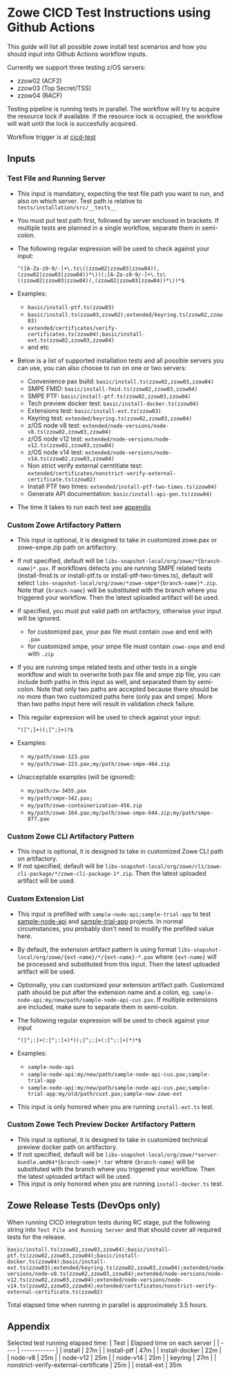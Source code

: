 # Zowe CICD Test Instructions using Github Actions

This guide will list all possible zowe install test scenarios and how you should input into Github Actions workflow inputs.  

Currently we support three testing z/OS servers:

- zzow02 (ACF2)
- zzow03 (Top Secret/TSS)
- zzow04 (RACF)

Testing pipeline is running tests in parallel. The workflow will try to acquire the resource lock if available. If the resource lock is occupied, the workflow will wait until the lock is succesfully acquired.

Workflow trigger is at [cicd-test](https://github.com/zowe/zowe-install-packaging/actions/workflows/cicd-test.yml)

## Inputs

### Test File and Running Server

- This input is mandatory, expecting the test file path you want to run, and also on which server. Test path is relative to `tests/installation/src/__tests__`  
- You must put test path first, followed by server enclosed in brackets. If multiple tests are planned in a single workflow, separate them in semi-colon.  
- The following regular expression will be used to check against your input:

  ```
  ^([A-Za-z0-9/-]+\.ts\((zzow02|zzow03|zzow04)(,(zzow02|zzow03|zzow04))*\))(;[A-Za-z0-9/-]+\.ts\((zzow02|zzow03|zzow04)(,(zzow02|zzow03|zzow04))*\))*$
  ```

- Examples:
  - `basic/install-ptf.ts(zzow03)`
  - `basic/install.ts(zzow03,zzow02);extended/keyring.ts(zzow02,zzow03)`
  - `extended/certificates/verify-certificates.ts(zzow04);basic/install-ext.ts(zzow02,zzow03,zzow04)`
  - and etc

- Below is a list of supported installation tests and all possible servers you can use, you can also choose to run on one or two servers:  
  - Convenience pax build: `basic/install.ts(zzow02,zzow03,zzow04)`
  - SMPE FMID: `basic/install-fmid.ts(zzow02,zzow03,zzow04)`
  - SMPE PTF: `basic/install-ptf.ts(zzow02,zzow03,zzow04)`
  - Tech preview docker test: `basic/install-docker.ts(zzow04)`
  - Extensions test: `basic/install-ext.ts(zzow03)`
  - Keyring test: `extended/keyring.ts(zzow02,zzow03,zzow04)`
  - z/OS node v8 test: `extended/node-versions/node-v8.ts(zzow02,zzow03,zzow04)`
  - z/OS node v12 test: `extended/node-versions/node-v12.ts(zzow02,zzow03,zzow04)`
  - z/OS node v14 test: `extended/node-versions/node-v14.ts(zzow02,zzow03,zzow04)`
  - Non strict verify external cerntitiate test: `extended/certificates/nonstrict-verify-external-certificate.ts(zzow02)`
  - Install PTF two times: `extended/install-ptf-two-times.ts(zzow04)`
  - Generate API documentation: `basic/install-api-gen.ts(zzow04)`
- The time it takes to run each test see [appendix](#appendix)

### Custom Zowe Artifactory Pattern

- This input is optional, it is designed to take in customized zowe.pax or zowe-smpe.zip path on artifactory.  
- If not specified, default will be `libs-snapshot-local/org/zowe/*{branch-name}*.pax`. If workflows detects you are running SMPE related tests (install-fmid.ts or install-ptf.ts or install-ptf-two-times.ts), default will select `libs-snapshot-local/org/zowe/*zowe-smpe*{branch-name}*.zip`. Note that `{branch-name}` will be substituted with the branch where you triggered your workflow. Then the latest uploaded artifact will be used.  
- If specified, you must put valid path on artifactory, otherwise your input will be ignored.
  - for customized pax, your pax file must contain `zowe` and end with `.pax`
  - for customized smpe, your smpe file must contain `zowe-smpe` and end with `.zip`
- If you are running smpe related tests and other tests in a single workflow and wish to overwrite both pax file and smpe zip file, you can include both paths in this input as well, and separated them by semi-colon. Note that only two paths are accepted because there should be no more than two customized paths here (only pax and smpe). More than two paths input here will result in validation check failure.  
- This regular expression will be used to check against your input:

  ```
  ^([^;]+)(;[^;]+)?$
  ```

- Examples:
  - `my/path/zowe-123.pax`
  - `my/path/zowe-223.pax;my/path/zowe-smpe-464.zip`
- Unacceptable examples (will be ignored):
  - `my/path/zw-3455.pax`
  - `my/path/smpe-342.pax;`
  - `my/path/zowe-containerization-456.zip`
  - `my/path/zowe-164.pax;my/path/zowe-smpe-644.zip;my/path/smpe-877.pax`

### Custom Zowe CLI Artifactory Pattern

- This input is optional, it is designed to take in customized Zowe CLI path on artifactory.  
- If not specified, default will be `libs-snapshot-local/org/zowe/cli/zowe-cli-package/*/zowe-cli-package-1*.zip`. Then the latest uploaded artifact will be used.

### Custom Extension List

- This input is prefilled with `sample-node-api;sample-trial-app` to test [sample-node-api](https://github.com/zowe/sample-node-api) and [sample-trial-app](https://github.com/zowe/sample-trial-app) projects. In normal circumstances, you probably don't need to modify the prefilled value here.
- By default, the extension artifact pattern is using format `libs-snapshot-local/org/zowe/{ext-name}/*/{ext-name}-*.pax` where `{ext-name}` will be processed and substituted from this input. Then the latest uploaded artifact will be used.
- Optionally, you can customized your extension artifact path. Customized path should be put after the extension name and a colon, eg. `sample-node-api:my/new/path/sample-node-api-cus.pax`. If multiple extensions are included, make sure to separate them in semi-colon.
- The following regular expression will be used to check against your input

  ```
  ^([^;:]+(:[^;:]+)*)(;[^;:]+(:[^;:]+)*)*$
  ```

- Examples:
  - `sample-node-api`
  - `sample-node-api:my/new/path/sample-node-api-cus.pax;sample-trial-app`
  - `sample-node-api:my/new/path/sample-node-api-cus.pax;sample-trial-app:my/old/path/cust.pax;sample-new-zowe-ext`
- This input is only honored when you are running `install-ext.ts` test.

### Custom Zowe Tech Preview Docker Artifactory Pattern

- This input is optional, it is designed to take in customized technical preview docker path on artifactory.   
- If not specified, default will be `libs-snapshot-local/org/zowe/*server-bundle.amd64*{branch-name}*.tar` where `{branch-name}` will be substituted with the branch where you triggered your workflow. Then the latest uploaded artifact will be used.  
- This input is only honored when you are running `install-docker.ts` test.  

## Zowe Release Tests (DevOps only)

When running CICD integration tests during RC stage, put the following string into `Test File and Running Server` and that should cover all required tests for the release.

```
basic/install.ts(zzow02,zzow03,zzow04);basic/install-ptf.ts(zzow02,zzow03,zzow04);basic/install-docker.ts(zzow04);basic/install-ext.ts(zzow03);extended/keyring.ts(zzow02,zzow03,zzow04);extended/node-versions/node-v8.ts(zzow02,zzow03,zzow04);extended/node-versions/node-v12.ts(zzow02,zzow03,zzow04);extended/node-versions/node-v14.ts(zzow02,zzow03,zzow04);extended/certificates/nonstrict-verify-external-certificate.ts(zzow02)
```

Total elapsed time when running in parallel is approximately 3.5 hours.

## Appendix

Selected test running elapsed time:
| Test | Elapsed time on each server |
| ---- | ------------ |
| install | 27m |
| install-ptf | 47m |
| install-docker | 22m |
| node-v8 | 25m |
| node-v12 | 25m |
| node-v14 | 25m |
| keyring | 27m |
| nonstrict-verify-external-certificate | 25m |
| install-ext | 35m
